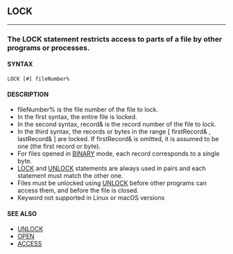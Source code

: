 ## LOCK
---

### The LOCK statement restricts access to parts of a file by other programs or processes.

#### SYNTAX

`LOCK [#] fileNumber%`

#### DESCRIPTION
* fileNumber% is the file number of the file to lock.
* In the first syntax, the entire file is locked.
* In the second syntax, record& is the record number of the file to lock.
* In the third syntax, the records or bytes in the range [ firstRecord& , lastRecord& ] are locked. If firstRecord& is omitted, it is assumed to be one (the first record or byte).
* For files opened in [BINARY](./BINARY.md) mode, each record corresponds to a single byte.
* [LOCK](./LOCK.md) and [UNLOCK](./UNLOCK.md) statements are always used in pairs and each statement must match the other one.
* Files must be unlocked using [UNLOCK](./UNLOCK.md) before other programs can access them, and before the file is closed.
* Keyword not supported in Linux or macOS versions


#### SEE ALSO
* [UNLOCK](./UNLOCK.md)
* [OPEN](./OPEN.md)
* [ACCESS](./ACCESS.md)

